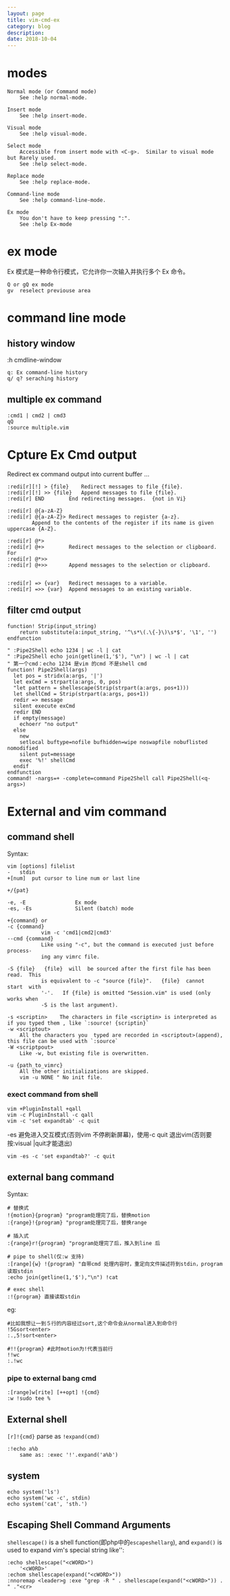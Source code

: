 ```yaml
---
layout: page
title: vim-cmd-ex
category: blog
description: 
date: 2018-10-04
---
```

# modes

    Normal mode (or Command mode)
        See :help normal-mode.

    Insert mode
        See :help insert-mode.

    Visual mode
        See :help visual-mode.

    Select mode
        Accessible from insert mode with <C-g>.  Similar to visual mode but Rarely used.
        See :help select-mode.

    Replace mode
        See :help replace-mode.

    Command-line mode
        See :help command-line-mode.

    Ex mode
    	You don't have to keep pressing ":".
        See :help Ex-mode

# ex mode
Ex 模式是一种命令行模式，它允许你一次输入并执行多个 Ex 命令。

    Q or gQ ex mode
	gv	reselect previouse area

# command line mode
## history window 
:h cmdline-window

    q: Ex command-line history
    q/ q? seraching history

## multiple ex command

    :cmd1 | cmd2 | cmd3
    qQ
    :source multiple.vim

# Cpture Ex Cmd output
Redirect ex command output into current buffer ...


	:redi[r][!] > {file}	Redirect messages to file {file}.
	:redi[r][!] >> {file}	Append messages to file {file}.
	:redi[r] END		End redirecting messages.  {not in Vi}

	:redi[r] @{a-zA-Z}
	:redi[r] @{a-zA-Z}>	Redirect messages to register {a-z}.
			Append to the contents of the register if its name is given uppercase {A-Z}.

	:redi[r] @*>
	:redi[r] @+>		Redirect messages to the selection or clipboard. For
	:redi[r] @*>>
	:redi[r] @+>>		Append messages to the selection or clipboard.


	:redi[r] => {var}	Redirect messages to a variable.
	:redi[r] =>> {var}	Append messages to an existing variable.

## filter cmd output

	function! Strip(input_string)
		return substitute(a:input_string, '^\s*\(.\{-}\)\s*$', '\1', '')
	endfunction

    " :Pipe2Shell echo 1234 | wc -l | cat
    " :Pipe2Shell echo join(getline(1,'$'), "\n") | wc -l | cat
    " 第一个cmd：echo 1234 是vim 的cmd 不是shell cmd
	function! Pipe2Shell(args)
	  let pos = stridx(a:args, '|')
	  let exCmd = strpart(a:args, 0, pos)
	  "let pattern = shellescape(Strip(strpart(a:args, pos+1)))
	  let shellCmd = Strip(strpart(a:args, pos+1))
	  redir => message
	  silent execute exCmd
	  redir END
	  if empty(message)
		echoerr "no output"
	  else
		new
		setlocal buftype=nofile bufhidden=wipe noswapfile nobuflisted nomodified
		silent put=message
		exec '%!' shellCmd
	  endif
	endfunction
	command! -nargs=+ -complete=command Pipe2Shell call Pipe2Shell(<q-args>)

# External and vim command

## command shell
Syntax:

	vim [options] filelist
	-	stdin
	+[num]	put cursor to line num or last line

	+/{pat}

    -e, -E                Ex mode
    -es, -Es              Silent (batch) mode

	+{command} or
	-c {command}
			   vim -c 'cmd1|cmd2|cmd3'
	--cmd {command}
			   Like using "-c", but the command is executed just before  process-
			   ing any vimrc file.

	-S {file}   {file}  will  be sourced after the first file has been read.  This
			   is equivalent to -c "source {file}".   {file}  cannot  start  with
			   '-'.   If {file} is omitted "Session.vim" is used (only works when
			   -S is the last argument).

    -s <scriptin>    The characters in file <scriptin> is interpreted as if you typed them , like `:source! {scriptin}`
	-w <scriptout>
		All the characters you  typed are recorded in <scriptout>(append), this file can be used with `:source`
	-W <scriptpout>
		Like -w, but existing file is overwritten.

	-u {path_to_vimrc}
		All the other initializations are skipped.
		vim -u NONE " No init file.

### exect command from shell
	vim +PluginInstall +qall
	vim -c PluginInstall -c qall
	vim -c 'set expandtab' -c quit

-es 避免进入交互模式(否则vim 不停刷新屏幕)，使用-c quit 退出vim(否则要按:visual |quit才能退出)

	vim -es -c 'set expandtab?' -c quit

## external bang command
Syntax:

	# 替换式
	!{motion}{program} "program处理完了后，替换motion
	:{range}!{program} "program处理完了后，替换range

	# 插入式
	:{range}r!{program} "program处理完了后，推入到line 后

	# pipe to shell(仅:w 支持)
	:[range]{w} !{program} "自带cmd 处理内容时，重定向文件描述符到stdin，program 读取stdin
    :echo join(getline(1,'$'),"\n") !cat

	# exec shell
	:!{program} 直接读取stdin

eg:

	#比如我想让一到５行的内容经过sort,这个命令会从normal进入到命令行
	!5Gsort<enter>
	:.,5!sort<enter>

	#!!{program} #此时motion为!代表当前行
	!!wc
	:.!wc

### pipe to external bang cmd

	:[range]w[rite] [++opt] !{cmd}
	:w !sudo tee %

## External shell
`[r]!{cmd}` parse as `!expand(cmd)`

	:!echo a%b
		same as: :exec '!'.expand('a%b')

## system

	echo system('ls')
	echo system('wc -c', stdin)
	echo system('cat', 'sth.')

## Escaping Shell Command Arguments
`shellescape()` is a shell function(即php中的`escapeshellarg`), and `expand()` is used to expand vim's special string like'<cWORD>':

	:echo shellescape("<cWORD>")
		'<cWORD>'
	:echom shellescape(expand("<cWORD>"))
	:nnoremap <leader>g :exe "grep -R " . shellescape(expand("<cWORD>")) . " ."<cr>